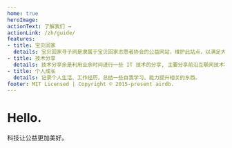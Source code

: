 ```yaml
---
home: true
heroImage:
actionText: 了解我们 →
actionLink: /zh/guide/
features:
- title: 宝贝回家
  details: 宝贝回家寻子网是隶属于宝贝回家志愿者协会的公益网站，维护此站点，以满足大量志愿者日常使用需求。
- title: 技术分享
  details: 技术分享余是利用业余时间进行一些 IT 技术的分享, 主要分享前沿互联网技术和讲述相关经验等。
- title: 个人成长
  details: 记录个人生活、工作经历，总结一些自我学习、能力提升相关的东西。
footer: MIT Licensed | Copyright © 2015-present airdb.
---
```


# Hello.

科技让公益更加美好。
